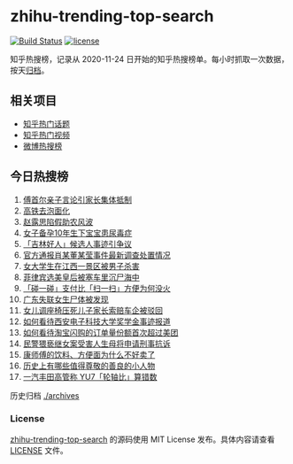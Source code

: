 # zhihu-trending-top-search

[![Build Status](https://github.com/justjavac/zhihu-trending-top-search/workflows/ci/badge.svg?branch=main)](https://github.com/justjavac/zhihu-trending-top-search/actions)
[![license](https://img.shields.io/github/license/justjavac/zhihu-trending-top-search)](https://github.com/justjavac/zhihu-trending-top-search/blob/main/LICENSE)

知乎热搜榜，记录从 2020-11-24 日开始的知乎热搜榜单。每小时抓取一次数据，按天[归档](./archives)。

## 相关项目

- [知乎热门话题](https://github.com/justjavac/zhihu-trending-hot-questions)
- [知乎热门视频](https://github.com/justjavac/zhihu-trending-hot-video)
- [微博热搜榜](https://github.com/justjavac/weibo-trending-hot-search)

## 今日热搜榜

<!-- BEGIN -->
<!-- 最后更新时间 Sat Aug 16 2025 02:32:21 GMT+0800 (China Standard Time) -->

1. [傅首尔亲子言论引家长集体抵制](https://www.zhihu.com/search?q=%E5%82%85%E9%A6%96%E5%B0%94%E4%BA%B2%E5%AD%90%E8%A8%80%E8%AE%BA%E5%BC%95%E5%AE%B6%E9%95%BF%E9%9B%86%E4%BD%93%E6%8A%B5%E5%88%B6)
1. [高铁去泡面化](https://www.zhihu.com/search?q=%E9%AB%98%E9%93%81%E5%8E%BB%E6%B3%A1%E9%9D%A2%E5%8C%96)
1. [赵露思陷假助农风波](https://www.zhihu.com/search?q=%E8%B5%B5%E9%9C%B2%E6%80%9D%E9%99%B7%E5%81%87%E5%8A%A9%E5%86%9C%E9%A3%8E%E6%B3%A2)
1. [女子备孕10年生下宝宝患尿毒症](https://www.zhihu.com/search?q=%E5%A5%B3%E5%AD%90%E5%A4%87%E5%AD%9510%E5%B9%B4%E7%94%9F%E4%B8%8B%E5%AE%9D%E5%AE%9D%E6%82%A3%E5%B0%BF%E6%AF%92%E7%97%87)
1. [「吉林好人」候选人事迹引争议](https://www.zhihu.com/search?q=%E3%80%8C%E5%90%89%E6%9E%97%E5%A5%BD%E4%BA%BA%E3%80%8D%E5%80%99%E9%80%89%E4%BA%BA%E4%BA%8B%E8%BF%B9%E5%BC%95%E4%BA%89%E8%AE%AE)
1. [官方通报肖某董某莹事件最新调查处置情况](https://www.zhihu.com/search?q=%E5%AE%98%E6%96%B9%E9%80%9A%E6%8A%A5%E8%82%96%E6%9F%90%E8%91%A3%E6%9F%90%E8%8E%B9%E4%BA%8B%E4%BB%B6%E6%9C%80%E6%96%B0%E8%B0%83%E6%9F%A5%E5%A4%84%E7%BD%AE%E6%83%85%E5%86%B5)
1. [女大学生在江西一景区被男子杀害](https://www.zhihu.com/search?q=%E5%A5%B3%E5%A4%A7%E5%AD%A6%E7%94%9F%E5%9C%A8%E6%B1%9F%E8%A5%BF%E4%B8%80%E6%99%AF%E5%8C%BA%E8%A2%AB%E7%94%B7%E5%AD%90%E6%9D%80%E5%AE%B3)
1. [菲律宾选美皇后被塞车里沉尸海中](https://www.zhihu.com/search?q=%E8%8F%B2%E5%BE%8B%E5%AE%BE%E9%80%89%E7%BE%8E%E7%9A%87%E5%90%8E%E8%A2%AB%E5%A1%9E%E8%BD%A6%E9%87%8C%E6%B2%89%E5%B0%B8%E6%B5%B7%E4%B8%AD)
1. [「碰一碰」支付比「扫一扫」方便为何没火](https://www.zhihu.com/search?q=%E3%80%8C%E7%A2%B0%E4%B8%80%E7%A2%B0%E3%80%8D%E6%94%AF%E4%BB%98%E6%AF%94%E3%80%8C%E6%89%AB%E4%B8%80%E6%89%AB%E3%80%8D%E6%96%B9%E4%BE%BF%E4%B8%BA%E4%BD%95%E6%B2%A1%E7%81%AB)
1. [广东失联女生尸体被发现](https://www.zhihu.com/search?q=%E5%B9%BF%E4%B8%9C%E5%A4%B1%E8%81%94%E5%A5%B3%E7%94%9F%E5%B0%B8%E4%BD%93%E8%A2%AB%E5%8F%91%E7%8E%B0)
1. [女儿调座椅压死儿子家长索赔车企被驳回](https://www.zhihu.com/search?q=%E5%A5%B3%E5%84%BF%E8%B0%83%E5%BA%A7%E6%A4%85%E5%8E%8B%E6%AD%BB%E5%84%BF%E5%AD%90%E5%AE%B6%E9%95%BF%E7%B4%A2%E8%B5%94%E8%BD%A6%E4%BC%81%E8%A2%AB%E9%A9%B3%E5%9B%9E)
1. [如何看待西安电子科技大学奖学金事迹报道](https://www.zhihu.com/search?q=%E5%A6%82%E4%BD%95%E7%9C%8B%E5%BE%85%E8%A5%BF%E5%AE%89%E7%94%B5%E5%AD%90%E7%A7%91%E6%8A%80%E5%A4%A7%E5%AD%A6%E5%A5%96%E5%AD%A6%E9%87%91%E4%BA%8B%E8%BF%B9%E6%8A%A5%E9%81%93)
1. [如何看待淘宝闪购的订单量份额首次超过美团](https://www.zhihu.com/search?q=%E5%A6%82%E4%BD%95%E7%9C%8B%E5%BE%85%E6%B7%98%E5%AE%9D%E9%97%AA%E8%B4%AD%E7%9A%84%E8%AE%A2%E5%8D%95%E9%87%8F%E4%BB%BD%E9%A2%9D%E9%A6%96%E6%AC%A1%E8%B6%85%E8%BF%87%E7%BE%8E%E5%9B%A2)
1. [民警猥亵继女案受害人生母将申请刑事抗诉](https://www.zhihu.com/search?q=%E6%B0%91%E8%AD%A6%E7%8C%A5%E4%BA%B5%E7%BB%A7%E5%A5%B3%E6%A1%88%E5%8F%97%E5%AE%B3%E4%BA%BA%E7%94%9F%E6%AF%8D%E5%B0%86%E7%94%B3%E8%AF%B7%E5%88%91%E4%BA%8B%E6%8A%97%E8%AF%89)
1. [康师傅的饮料、方便面为什么不好卖了](https://www.zhihu.com/search?q=%E5%BA%B7%E5%B8%88%E5%82%85%E7%9A%84%E9%A5%AE%E6%96%99%E3%80%81%E6%96%B9%E4%BE%BF%E9%9D%A2%E4%B8%BA%E4%BB%80%E4%B9%88%E4%B8%8D%E5%A5%BD%E5%8D%96%E4%BA%86)
1. [历史上有哪些值得尊敬的善良的小人物](https://www.zhihu.com/search?q=%E5%8E%86%E5%8F%B2%E4%B8%8A%E6%9C%89%E5%93%AA%E4%BA%9B%E5%80%BC%E5%BE%97%E5%B0%8A%E6%95%AC%E7%9A%84%E5%96%84%E8%89%AF%E7%9A%84%E5%B0%8F%E4%BA%BA%E7%89%A9)
1. [一汽丰田高管称 YU7「轮轴比」算错数](https://www.zhihu.com/search?q=%E4%B8%80%E6%B1%BD%E4%B8%B0%E7%94%B0%E9%AB%98%E7%AE%A1%E7%A7%B0%20YU7%E3%80%8C%E8%BD%AE%E8%BD%B4%E6%AF%94%E3%80%8D%E7%AE%97%E9%94%99%E6%95%B0)

<!-- END -->

历史归档 [./archives](./archives)

### License

[zhihu-trending-top-search](https://github.com/justjavac/zhihu-trending-top-search) 的源码使用 MIT License
发布。具体内容请查看 [LICENSE](./LICENSE) 文件。
